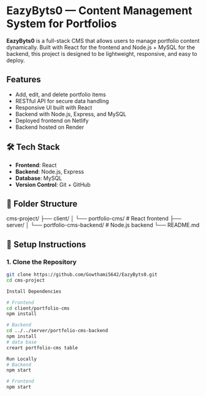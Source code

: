 # EazyByts0 — Content Management System for Portfolios

**EazyByts0** is a full-stack CMS that allows users to manage portfolio content dynamically. Built with React for the frontend and Node.js + MySQL for the backend, this project is designed to be lightweight, responsive, and easy to deploy.

## Features

- Add, edit, and delete portfolio items
- RESTful API for secure data handling
- Responsive UI built with React
- Backend with Node.js, Express, and MySQL
- Deployed frontend on Netlify
- Backend hosted on Render
## 🛠️ Tech Stack

- **Frontend**: React
- **Backend**: Node.js, Express
- **Database**: MySQL
- **Version Control**: Git + GitHub

## 📁 Folder Structure
cms-project/ ├── client/ │   └── portfolio-cms/           # React frontend ├── server/ │   └── portfolio-cms-backend/   # Node.js backend └── README.md


## 🔧 Setup Instructions

### 1. Clone the Repository

```bash
git clone https://github.com/Gowthami5642/EazyByts0.git
cd cms-project

Install Dependencies

# Frontend
cd client/portfolio-cms
npm install

# Backend
cd ../../server/portfolio-cms-backend
npm install
# data base
creart portfolio-cms table

Run Locally
# Backend
npm start

# Frontend
npm start

